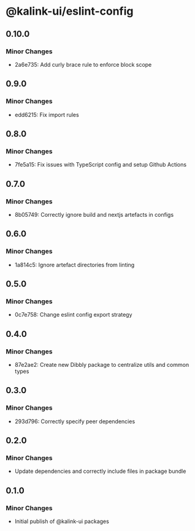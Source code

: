 # @kalink-ui/eslint-config

## 0.10.0

### Minor Changes

- 2a6e735: Add curly brace rule to enforce block scope

## 0.9.0

### Minor Changes

- edd6215: Fix import rules

## 0.8.0

### Minor Changes

- 7fe5a15: Fix issues with TypeScript config and setup Github Actions

## 0.7.0

### Minor Changes

- 8b05749: Correctly ignore build and nextjs artefacts in configs

## 0.6.0

### Minor Changes

- 1a814c5: Ignore artefact directories from linting

## 0.5.0

### Minor Changes

- 0c7e758: Change eslint config export strategy

## 0.4.0

### Minor Changes

- 87e2ae2: Create new Dibbly package to centralize utils and common types

## 0.3.0

### Minor Changes

- 293d796: Correctly specify peer dependencies

## 0.2.0

### Minor Changes

- Update dependencies and correctly include files in package bundle

## 0.1.0

### Minor Changes

- Initial publish of @kalink-ui packages
